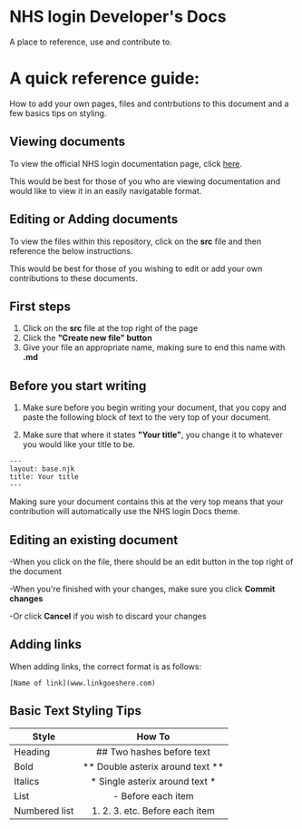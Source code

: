 
# NHS login Developer's Docs

A place to reference, use and contribute to.

# A quick reference guide:

How to add your own pages, files and contrbutions to this document and a few basics tips on styling.

## Viewing documents                                                                                                            

To view the official NHS login documentation page, click [here](https://faithmawi.github.io/).   

This would be best for those of you who are viewing documentation and would like to view it in an easily navigatable format. 

## Editing or Adding documents                                                                                                  

To view the files within this repository, click on the **src** file and then reference the below instructions.    

This would be best for those of you wishing to edit or add your own contributions to these documents.                        

## First steps 

1. Click on the **src** file at the top right of the page
2. Click the **"Create new file" button** 
3. Give your file an appropriate name, making sure to end this name with **.md**

## Before you start writing

1. Make sure before you begin writing your document, that you copy and paste the following block of text to the very top of your document. 

2. Make sure that where it states **"Your title"**, you change it to whatever you would like your title to be.

```
---
layout: base.njk
title: Your title
---

```

Making sure your document contains this at the very top means that your contribution will automatically use the NHS login Docs theme.

## Editing an existing document

-When you click on the file, there should be an edit button in the top right of the document

-When you're finished with your changes, make sure you click **Commit changes**

-Or click **Cancel** if you wish to discard your changes 

## Adding links

When adding links, the correct format is as follows:

```
[Name of link](www.linkgoeshere.com)

```

## Basic Text Styling Tips

| Style         | How To                                  |
| ------------- |:-------------:                          |
|Heading        | ## Two hashes before text               |
|Bold           | ** Double asterix around text **        |
|Italics | * Single asterix around text *                 |
|List | - Before each item|
|Numbered list | 1. 2. 3. etc. Before each item           |
